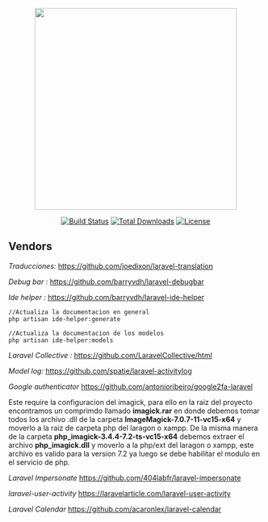 <p align="center"><a href="https://laravel.com" target="_blank"><img src="https://raw.githubusercontent.com/laravel/art/master/logo-lockup/5%20SVG/2%20CMYK/1%20Full%20Color/laravel-logolockup-cmyk-red.svg" width="400"></a></p>

<p align="center">
<a href="https://travis-ci.org/laravel/framework"><img src="https://travis-ci.org/laravel/framework.svg" alt="Build Status"></a>
<a href="https://packagist.org/packages/laravel/framework"><img src="https://img.shields.io/packagist/dt/laravel/framework" alt="Total Downloads"></a>
<a href="https://packagist.org/packages/laravel/framework"><img src="https://img.shields.io/packagist/l/laravel/framework" alt="License"></a>
</p>

## Vendors

*Traducciones:* https://github.com/joedixon/laravel-translation

*Debug bar :* https://github.com/barryvdh/laravel-debugbar

*Ide helper :* https://github.com/barryvdh/laravel-ide-helper
    
    //Actualiza la documentacion en general
    php artisan ide-helper:generate

    //Actualiza la documentacion de los modelos
    php artisan ide-helper:models 

*Laravel Collective :* https://github.com/LaravelCollective/html

*Model log:* https://github.com/spatie/laravel-activitylog

*Google authenticator* https://github.com/antonioribeiro/google2fa-laravel

Este require la configuracion del imagick, para ello en la raiz del proyecto encontramos un comprimdo llamado **imagick.rar** en donde debemos tomar todos los archivo .dll de la carpeta **ImageMagick-7.0.7-11-vc15-x64** y moverlo a la raiz de carpeta php del laragon o xampp. De la misma manera de la carpeta **php_imagick-3.4.4-7.2-ts-vc15-x64** debemos extraer el archivo **php_imagick.dll** y moverlo a la php/ext del laragon o xampp, este archivo es valido para la version 7.2 ya luego se debe habilitar el modulo en el servicio de php.   

*Laravel Impersonate* https://github.com/404labfr/laravel-impersonate

*laravel-user-activity* https://laravelarticle.com/laravel-user-activity

*Laravel Calendar* https://github.com/acaronlex/laravel-calendar
